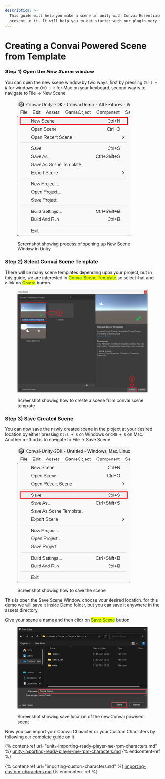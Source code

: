 ```yaml
---
description: >-
  This guide will help you make a scene in unity with Convai Essentials already
  present in it. It will help you to get started with our plugin very fast.
---
```


# Creating a Convai Powered Scene from Template

### Step 1) Open the _New Scene_ window

You can open the new scene window by two ways, first by pressing `Ctrl + N`  for windows or `CMD + N` for Mac on your keyboard, second way is to navigate to File -> New Scene

<figure><img src="../../.gitbook/assets/Screenshot 2024-05-23 153802.png" alt=""><figcaption><p>Screenshot showing process of opening up New Scene Window in Unity</p></figcaption></figure>

### Step 2) Select Convai Scene Template

There will be many scene templates depending upon your project, but in this guide, we are interested in <mark style="color:green;">Convai Scene Template</mark> so select that and click on <mark style="color:green;">Create</mark> button.

<figure><img src="../../.gitbook/assets/Screenshot 2024-05-23 154659.png" alt=""><figcaption><p>Screenshot showing how to create a scene from convai scene template</p></figcaption></figure>

### Step 3) Save Created Scene

You can now save the newly created scene in the project at your desired location by either pressing `Ctrl + S` on Windows or `CMD + S` on Mac. Another method is to navigate to File -> Save Scene

<figure><img src="../../.gitbook/assets/Screenshot 2024-05-23 160911.png" alt=""><figcaption><p>Screenshot showing how to save the scene</p></figcaption></figure>

This is open the Save Scene Window, choose your desired location, for this demo we will save it inside Demo folder, but you can save it anywhere in the assets directory.

Give your scene a name and then click on <mark style="color:green;">Save Scene</mark> button

<figure><img src="../../.gitbook/assets/Screenshot 2024-05-23 161216.png" alt=""><figcaption><p>Screenshot showing save location of the new Convai powered scene</p></figcaption></figure>

Now you can import your Convai Character or your Custom Characters by following our complete guide on it

{% content-ref url="unity-importing-ready-player-me-rpm-characters.md" %}
[unity-importing-ready-player-me-rpm-characters.md](unity-importing-ready-player-me-rpm-characters.md)
{% endcontent-ref %}

{% content-ref url="importing-custom-characters.md" %}
[importing-custom-characters.md](importing-custom-characters.md)
{% endcontent-ref %}
